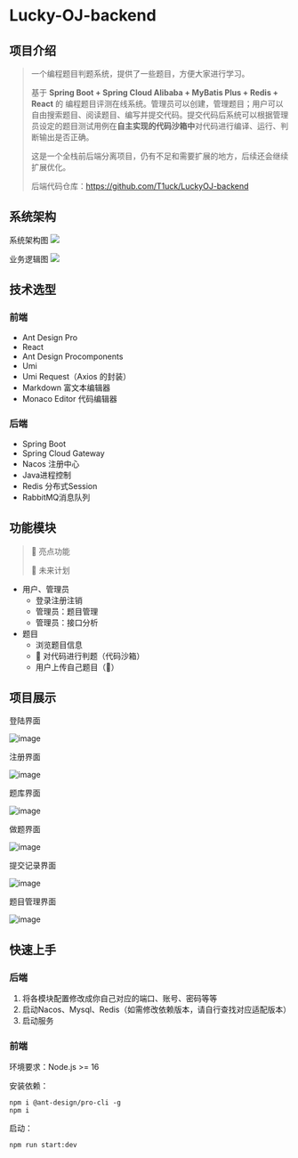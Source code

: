 # Lucky-OJ-backend

## 项目介绍
> 一个编程题目判题系统，提供了一些题目，方便大家进行学习。
> 
> 基于 **Spring Boot + Spring Cloud Alibaba + MyBatis Plus + Redis + React** 的 编程题目评测在线系统。管理员可以创建，管理题目；用户可以自由搜索题目、阅读题目、编写并提交代码。提交代码后系统可以根据管理员设定的题目测试用例在**自主实现的代码沙箱中**对代码进行编译、运行、判断输出是否正确。
>
> 这是一个全栈前后端分离项目，仍有不足和需要扩展的地方，后续还会继续扩展优化。
>
> 后端代码仓库：https://github.com/T1uck/LuckyOJ-backend

## 系统架构
系统架构图
![](https://github.com/T1uck/LuckyOJ-frontend/blob/main/public/image/%E7%B3%BB%E7%BB%9F%E6%9E%B6%E6%9E%84%E5%9B%BE.png)

业务逻辑图
![](https://github.com/T1uck/LuckyOJ-frontend/blob/main/public/image/%E4%B8%9A%E5%8A%A1%E9%80%BB%E8%BE%91%E5%9B%BE.png)

## 技术选型

### 前端

-   Ant Design Pro
-   React
-   Ant Design Procomponents
-   Umi
-   Umi Request（Axios 的封装）
-   Markdown 富文本编辑器
-   Monaco Editor 代码编辑器

### 后端

-   Spring Boot
-   Spring Cloud Gateway
-   Nacos 注册中心
-   Java进程控制
-   Redis 分布式Session
-   RabbitMQ消息队列

## 功能模块 

> 🌟 亮点功能   
>
> 🚀 未来计划

- 用户、管理员
  - 登录注册注销
  - 管理员：题目管理
  - 管理员：接口分析
- 题目
  - 浏览题目信息
  - 🌟 对代码进行判题（代码沙箱）
  - 用户上传自己题目（🚀）

## 项目展示

登陆界面

![image](https://github.com/T1uck/LuckyOJ-frontend/blob/main/public/image/%E7%99%BB%E9%99%86%E7%95%8C%E9%9D%A2.png)

注册界面

![image](https://github.com/T1uck/LuckyOJ-frontend/blob/main/public/image/%E6%B3%A8%E5%86%8C%E7%95%8C%E9%9D%A2.png)

题库界面

![image](https://github.com/T1uck/LuckyOJ-frontend/blob/main/public/image/%E9%A2%98%E5%BA%93%E7%95%8C%E9%9D%A2.png)

做题界面

![image](https://github.com/T1uck/LuckyOJ-frontend/blob/main/public/image/%E5%81%9A%E9%A2%98%E7%95%8C%E9%9D%A2.png)

提交记录界面

![image](https://github.com/T1uck/LuckyOJ-frontend/blob/main/public/image/%E6%9F%A5%E7%9C%8B%E9%94%99%E8%AF%AF%E4%BF%A1%E6%81%AF.png)

题目管理界面

![image](https://github.com/T1uck/LuckyOJ-frontend/blob/main/public/image/%E9%A2%98%E7%9B%AE%E7%AE%A1%E7%90%86%E7%95%8C%E9%9D%A2.png)

## 快速上手

### 后端

1. 将各模块配置修改成你自己对应的端口、账号、密码等等
2. 启动Nacos、Mysql、Redis（如需修改依赖版本，请自行查找对应适配版本）
4. 启动服务

### 前端

环境要求：Node.js >= 16

安装依赖：

```
npm i @ant-design/pro-cli -g
npm i
```

启动：

```
npm run start:dev
```

